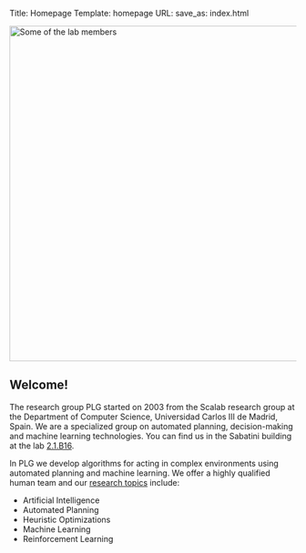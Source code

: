 Title: Homepage
Template: homepage
URL:
save_as: index.html

<img class="img-fluid rounded float-right my-3 ml-2" title="Some of the lab members" src="{static}/images/2024-08-group-picture.jpg" width="590">

## Welcome!

The research group PLG started on 2003 from the Scalab research group at the Department of Computer Science, 
Universidad Carlos III de Madrid, Spain. We are a specialized group on automated planning, decision-making and 
machine learning technologies. You can find us in the Sabatini building at the lab [2.1.B16](https://maps.app.goo.gl/MHvyPMX29Q7wEabN7).

In PLG we develop algorithms for acting in complex environments using automated
planning and machine learning. We offer a highly qualified human team and our [research topics]({filename}projects.md)
include:

* Artificial Intelligence
* Automated Planning
* Heuristic Optimizations
* Machine Learning
* Reinforcement Learning



<!-- <div class="alert alert-info text-center" role="alert">
  We are not <a href="/positions/">hiring</a>!
</div> -->
